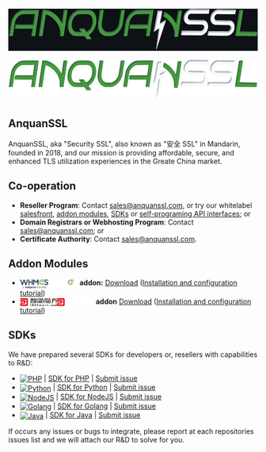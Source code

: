 [<p align="center"><img src="/profile/logo_dark.png" width="600" height="85"/></p>](https://www.anquanssl.com?__utm_from=github-org-profile#gh-dark-mode-only)
[<p align="center"><img src="/profile/logo_light.png" width="600" height="85"/></p>](https://www.anquanssl.com?__utm_from=github-org-profile#gh-light-mode-only)

## AnquanSSL

AnquanSSL, aka "Security SSL", also known as "安全 SSL" in Mandarin, founded in 2018, and our mission is providing affordable, secure, and enhanced TLS utilization experiences in the Greate China market.

## Co-operation

- **Reseller Program**: Contact [sales@anquanssl.com](mailto:sales@anquanssl.com?subject=Reseller%20application&body=Our%20website%20is%3A%20https%3A%2F%2F________________%20%0AMonthly%20volume%20_________certs.%3A%20%0ABrands%20of%20products%20demanded%3A______________%0A), or try our whitelabel [salesfront](https://www.anquanssl.com/dashboard/sales-front), [addon modules](#addon-modules), [SDKs](#sdk) or [self-programing API interfaces](https://www.anquanssl.com/dashboard/api-credentials); or
- **Domain Registrars or Webhosting Program**: Contact [sales@anquanssl.com](mailto:sales@anquanssl.com?subject=Domain%20registers%20application&body=Our%20website%20is%3A%20https%3A%2F%2F_____________%20%0AMonthly%20volume%20__________certs.%20%0ABrands%20of%20products%20demanded%3A%______________%0A); or
- **Certificate Authority**: Contact [sales@anquanssl.com](mailto:sales@anquanssl.com?subject=CA%20Co-operation&body=We%20are%20____________CA.%0AOur%20website%20is%3A%20https%3A%2F%2F_______________.%20%0AWe%20Offer%20__________________).

## Addon Modules

- [<img alt="WHMCS" align="center" src="/profile/3rd/whmcs-logo.svg" height="20">](https://github.com/anquanssl#addon-modules#gh-light-mode-only)[<img alt="WHMCS" align="center" src="/profile/3rd/whmcs-logo-dark.svg" height="20">](https://github.com/anquanssl#addon-modules#gh-dark-mode-only) **addon:** [Download](https://www.anquanssl.com/downloads/module-addons/whmcs-ssl-modules.zip) ([Installation and configuration tutorial](https://www.anquanssl.com/downloads/module-addons/whmcs-ssl-modules-tutorial.pdf))
- [<img alt="IDCSmart" align="center" src="/profile/3rd/idcsmart-logo.svg" height="16">](https://github.com/anquanssl#addon-modules#gh-light-mode-only)[<img alt="IDCSmart" align="center" src="/profile/3rd/idcsmart-logo-dark.svg" height="16">](https://github.com/anquanssl#addon-modules#gh-dark-mode-only) **addon** [Download](https://www.anquanssl.com/downloads/module-addons/idcsmart-ssl-modules.zip) ([Installation and configuration tutorial](https://www.anquanssl.com/downloads/module-addons/idcsmart-ssl-modules-tutorial.pdf))

## SDKs

We have prepared several SDKs for developers or, resellers with capabilities to R&D:

- <a href="#sdk"><img alt="PHP" align="center" src="https://www.anquanssl.com/assets/logo/program-languages/php.svg" height="20"></a> | [SDK for PHP](https://github.com/anquanssl/php-sdk) | [Submit issue](https://github.com/anquanssl/php-sdk/issues/new/choose)
- <a href="#sdk"><img alt="Python" align="center" src="https://www.anquanssl.com/assets/logo/program-languages/python.svg" height="20"></a> | [SDK for Python](https://github.com/anquanssl/python-sdk) | [Submit issue](https://github.com/anquanssl/python-sdk/issues/new/choose)
- <a href="#sdk"><img alt="NodeJS" align="center" src="https://www.anquanssl.com/assets/logo/program-languages/nodejs.svg" height="20"></a> | [SDK for NodeJS](https://github.com/anquanssl/nodejs-sdk) | [Submit issue](https://github.com/anquanssl/nodejs-sdk/issues/new/choose)
- <a href="#sdk"><img alt="Golang" align="center" src="https://www.anquanssl.com/assets/logo/program-languages/golang.svg" height="14"></a> | [SDK for Golang](https://github.com/anquanssl/golang-sdk) | [Submit issue](https://github.com/anquanssl/golang-sdk/issues/new/choose)
- <a href="#sdk"><img alt="Java" align="center" src="https://www.anquanssl.com/assets/logo/program-languages/java.svg" height="20"></a> | [SDK for Java](https://github.com/anquanssl/java-sdk) | [Submit issue](https://github.com/anquanssl/java-sdk/issues/new/choose)

If occurs any issues or bugs to integrate, please report at each repositories issues list and we will attach our R&D to solve for you.
